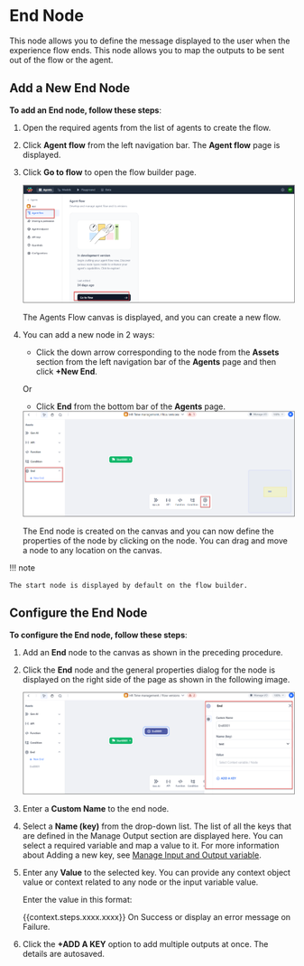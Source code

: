 # End Node

This node allows you to define the message displayed to the user when the experience flow ends. This node allows you to map the outputs to be sent out of the flow or the agent.

## Add a New End Node

**To add an End node, follow these steps**:

1. Open the required agents from the list of agents to create the flow.
2. Click **Agent flow** from the left navigation bar. The **Agent flow** page is displayed.
3. Click **Go to flow** to open the flow builder page.

    <img src="../images/go-to-flow-canvas.png" alt="Go to Flow Canvas" title="Go to Flow Canvas" style="border: 1px solid gray; zoom:80%;">

    The Agents Flow canvas is displayed, and you can create a new flow.

1. You can add a new node in 2 ways:

    * Click the down arrow corresponding to the node from the **Assets** section from the left navigation bar of the **Agents** page and then click **+New End**.

    Or

    * Click **End** from the bottom bar of the **Agents** page.

    <img src="../images/add-a-new-end-node.png" alt="Add a New End Node" title="Add a New End Node" style="border: 1px solid gray; zoom:80%;">

    The End node is created on the canvas and you can now define the properties of the node by clicking on the node. You can drag and move a node to any location on the canvas.

!!! note

    The start node is displayed by default on the flow builder.

## Configure the End Node

**To configure the End node, follow these steps**:

1. Add an **End** node to the canvas as shown in the preceding procedure.
2. Click the **End** node and the general properties dialog for the node is displayed on the right side of the page as shown in the following image.

    <img src="../images/configure-end-node.png" alt="Configure End Node" title="Configure End Node" style="border: 1px solid gray; zoom:80%;">

1. Enter a **Custom Name** to the end node.
2. Select a **Name (key)** from the drop-down list. The list of all the keys that are defined in the Manage Output section are displayed here. You can select a required variable and map a value to it. For more information about Adding a new key, see [Manage Input and Output variable](../../perform-other-actions-on-the-flow-builder/manage-input-and-output.md).
3. Enter any **Value** to the selected key. You can provide any context object value or context related to any node or the input variable value. 

    Enter the value in this format:
    
    {{context.steps.xxxx.xxxx}} On Success or display an error message on Failure.
    
4. Click the **+ADD A KEY** option to add multiple outputs at once. 
The details are autosaved.